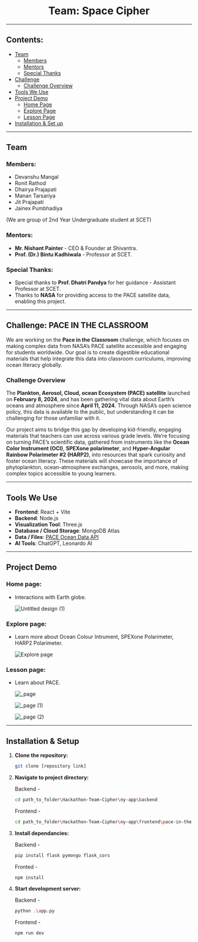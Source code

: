<h1 align="center"><strong>Team: Space Cipher</strong></h1>

---

## Contents:

- [Team](#team)
  - [Members](#members)
  - [Mentors](#mentors)
  - [Special Thanks](#special-thanks)
- [Challenge](#challenge-pace-in-the-classroom)
  - [Challenge Overview](#challenge-overview)
- [Tools We Use](#tools-we-use)
- [Project Demo](#project-demo)
  - [Home Page](#home-page)
  - [Explore Page](#explore-page)
  - [Lesson Page](#lesson-page)
- [Installation & Set up](#installation--setup)

---

## Team

### Members:

- Devanshu Mangal
- Ronit Rathod
- Dhairya Prajapati
- Manan Tarsariya
- Jit Prajapati
- Jainex Pumbhadiya

(We are group of 2nd Year Undergraduate student at SCET)

### Mentors:

- **Mr. Nishant Painter** - CEO & Founder at Shivantra.
- **Prof. (Dr.) Bintu Kadhiwala** - Professor at SCET.

### Special Thanks:

- Special thanks to **Prof. Dhatri Pandya** for her guidance - Assistant Professor at SCET.
- Thanks to **NASA** for providing access to the PACE satellite data, enabling this project.

---

## Challenge: PACE IN THE CLASSROOM

  We are working on the **Pace in the Classroom** challenge, which focuses on making complex data from NASA’s PACE satellite accessible and engaging for students worldwide. Our goal is to create digestible educational materials that help integrate this data into classroom curriculums, improving ocean literacy globally.

### Challenge Overview

  The **Plankton, Aerosol, Cloud, ocean Ecosystem (PACE) satellite** launched on **February 8, 2024**, and has been gathering vital data about Earth’s oceans and atmosphere since **April 11, 2024**. Through NASA’s open science policy, this data is available to the public, but understanding it can be challenging for those unfamiliar with it.

  Our project aims to bridge this gap by developing kid-friendly, engaging materials that teachers can use across various grade levels. We’re focusing on turning PACE’s scientific data, gathered from instruments like the **Ocean Color Instrument (OCI)**, **SPEXone polarimeter**, and **Hyper-Angular Rainbow Polarimeter #2 (HARP2)**, into resources that spark curiosity and foster ocean literacy. These materials will showcase the importance of phytoplankton, ocean-atmosphere exchanges, aerosols, and more, making complex topics accessible to young learners.

---

## Tools We Use

- **Frontend**: React + Vite
- **Backend**: Node.js
- **Visualization Tool**: Three.js
- **Database / Cloud Storage**: MongoDB Atlas
- **Data / Files**: [PACE Ocean Data API](https://oceandata.sci.gsfc.nasa.gov/api/file_search/)
- **AI Tools**: ChatGPT, Leonardo AI

---

## Project Demo

### Home page:

- Interactions with Earth globe.

  ![Untitled design (1)](https://github.com/user-attachments/assets/464548d7-2bc2-43bd-bd48-6379287c640a)

### Explore page:

- Learn more about Ocean Colour Intrument, SPEXone Polarimeter, HARP2 Polarimeter.

  ![Explore page](https://github.com/user-attachments/assets/ece07c5d-2297-4804-bc16-1c2781376521)

### Lesson page:

- Learn about PACE.

  ![_page](https://github.com/user-attachments/assets/013dc89b-c136-4fb2-b974-c47e665dc2d9)

  ![_page (1)](https://github.com/user-attachments/assets/9f57b1b0-2fac-4f1f-a029-61beb3c14d3b)

  ![_page (2)](https://github.com/user-attachments/assets/fdf5a4ba-baf9-4a54-a36b-6234eb354d10)


---

## Installation & Setup

1. **Clone the repository:**
   ```bash
   git clone [repository link]

2. **Navigate to project directory:**

   Backend -
   ```bash
   cd path_to_folder\Hackathon-Team-Cipher\my-app\backend
   ```
   
   Frontend -
   ```bash
   cd path_to_folder\Hackathon-Team-Cipher\my-app\frontend\pace-in-the-classroom
   ```
   
3. **Install dependancies:**

   Backend -
   ```bash
   pip install flask pymongo flask_cors
   ```

   Fronted -
   ```bash
   npm install
   ```

4. **Start development server:**

   Backend -
   ```bash
   python .\app.py
   ```

   Frontend -
   ```bash
   npm run dev
   ```
